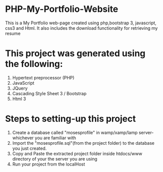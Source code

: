 # PHP-My-Portfolio-Website
This is a My Portfolio web-page created using php,bootstrap 3, javascript, css3 and Html. 
It also includes the download functionality for retrieving my resume

# This project was generated using the following:

1.	Hypertext preprocessor (PHP)
2.	JavaScript
3.	JQuery
4.	Cascading Style Sheet 3 / Bootstrap
5.  Html 3

# Steps to setting-up this project

1.	Create a database called "mosesprofile" in wamp/xamp/lamp server- whichever you are familiar with
2.	Import the "mosesprofile.sql"(from the project folder) to the database you just created.
3.	Copy and Paste the extracted project folder inside htdocs/www directory of your the server you are using
4.	Run your project from the localHost
